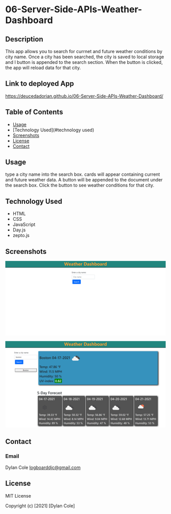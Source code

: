 # 06-Server-Side-APIs-Weather-Dashboard

## Description

This app allows you to search for currnet and future weather conditions by city name. Once a city has been searched, the city is saved to local storage and I button is appended to the search section. When the button is clicked, the app will reload data for that city.

## Link to deployed App

https://deucedadorian.github.io/06-Server-Side-APIs-Weather-Dashboard/

## Table of Contents
- [Usage](#usage)
- [Technology Used](#technology used)
- [Screenshots](#screenshots)
- [License](#license)
- [Contact](#contact)

## Usage

type a city name into the search box. cards will appear containing current and future weather data. A button will be appended to the document under the search box. Click the button to see weather conditions for that city.

## Technology Used

* HTML
* CSS
* JavaScript
* Day.js
* zepto.js

## Screenshots

![Screenshot of deployed app #1](assets/images/deucedadorian.github.io_06-Server-Side-APIs-Weather-Dashboard_.png)

![Screenshot of deployed app #2](assets/images/deucedadorian.github.io_06-Server-Side-APIs-Weather-Dashboard_2.png)

## Contact

### Email

Dylan Cole <logboarddjc@gmail.com>

## License

MIT License

Copyright (c) [2021] [Dylan Cole]
